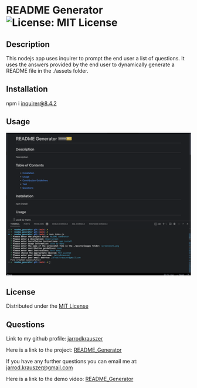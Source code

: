 # README Generator     ![License: MIT License](https://img.shields.io/badge/License-MIT-yellow.svg)
  
## Description
  
This nodejs app uses inquirer to prompt the end user a list of questions.  It uses the answers provided by the end user to dynamically generate a README file in the ./assets folder.

## Installation

npm i inquirer@8.4.2

## Usage

![screenshot.png](assets/images/screenshot.png)

## License
  
Distributed under the [MIT License](https://opensource.org/licenses/MIT)

 ## Questions

Link to my github profile: [jarrodkrauszer](https://github.com/jarrodkrauszer)

Here is a link to the project: [README_Generator](https://github.com/jarrodkrauszer/readme_generator)
  
If you have any further questions you can email me at: [jarrod.krauszer@gmail.com](jarrod.krauszer@gmail.com)

Here is a link to the demo video: [README_Generator](https://youtu.be/UZi-xTPb4hY)
